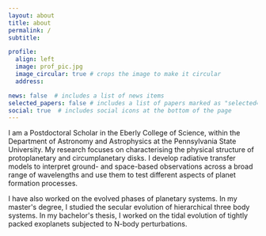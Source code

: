 ```yaml
---
layout: about
title: about
permalink: /
subtitle:

profile:
  align: left
  image: prof_pic.jpg
  image_circular: true # crops the image to make it circular
  address:

news: false  # includes a list of news items
selected_papers: false # includes a list of papers marked as "selected={true}"
social: true  # includes social icons at the bottom of the page
---
```


I am a Postdoctoral Scholar in the Eberly College of Science, within the Department of Astronomy and Astrophysics at the Pennsylvania State University. My research focuses on characterising the physical
structure of protoplanetary and circumplanetary disks. I develop radiative
transfer models to interpret ground- and space-based observations across
a broad range of wavelengths and use them to test different aspects of
planet formation processes.

I have also worked on the evolved phases of planetary systems. In my master's degree,
I studied the secular evolution of hierarchical three body systems. In my bachelor's
thesis, I worked on the tidal evolution of tightly packed exoplanets subjected to N-body
perturbations.   
